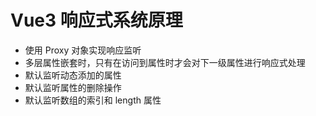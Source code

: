 # Vue3 响应式系统原理

- 使用 Proxy 对象实现响应监听
- 多层属性嵌套时，只有在访问到属性时才会对下一级属性进行响应式处理
- 默认监听动态添加的属性
- 默认监听属性的删除操作
- 默认监听数组的索引和 length 属性